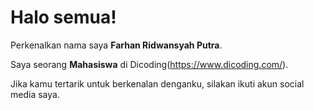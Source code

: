 # Halo semua! 

Perkenalkan nama saya **Farhan Ridwansyah Putra**.

Saya seorang **Mahasiswa** di Dicoding(https://www.dicoding.com/).




Jika kamu tertarik untuk berkenalan denganku, silakan ikuti akun social media saya.
